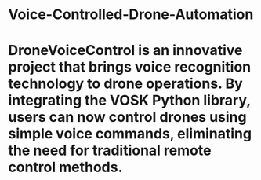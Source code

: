# Voice-Controlled-Drone-Automation
# DroneVoiceControl is an innovative project that brings voice recognition technology to drone operations. By integrating the VOSK Python library, users can now control drones using simple voice commands, eliminating the need for traditional remote control methods. 
